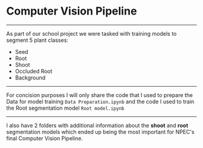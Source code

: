 # Computer Vision Pipeline
---

As part of our school project we were tasked with training models to segment 5 plant classes:

- Seed
- Root
- Shoot
- Occluded Root
- Background

---

For concision purposes I will only share the code that I used to prepare the Data for model training `Data Preparation.ipynb` and the code I used to train the Root segmentation model `Root model.ipynb`

---

I also have 2 folders with additional information about the **shoot** and **root** segmentation models which ended up being the most important for NPEC's final Computer Vision Pipeline.